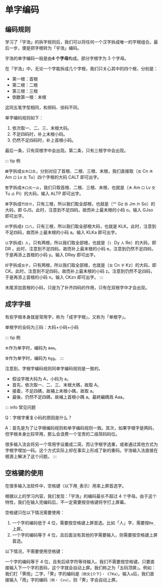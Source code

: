 <script setup>
import Chaifen from '@/chaifen/Chaifen.vue'
</script>

# 单字编码

## 编码规则

学习了「宇浩」的拆字规则后，我们可以将任何一个汉字拆成唯一的字根组合。最后一步，便是把字根转为「宇浩」编码。

宇浩的单字编码一般是由**4 个字母**构成。部分字根字为 3 个字母。

在「宇浩」中，无论一个字能拆成几个字根，我们只关心其中的四个根，分别是：

- 第一根：首根
- 第二根：二根
- 第三根：三根
- 倒数第一根：末根

这同五笔字型相同，和郑码、徐码不同。

单字编码规则如下：

1. 依次取一、二、三、末根大码。
2. 不足四码时，补上末根小码。
3. 仍然不足四码时，补上首根小码。

最后一条，只有双根字中会出现。第二条，只有三根字中会出现。

::: tip 例

`嫩`字拆成`女木口夂`，分别对应了首根、二根、三根、末根，我们直接取〔`女` Cn `木` Am `口` Lv `夂` Tu〕四个字根的大码 CALT 即可出字。
<Chaifen char='嫩' id='嫩' :parts='[3,1,3,3,4]' :colors='[1,2,3,2,4]' />

`整`字拆成`木口夂一止`，我们只取首根、二根、三根、末根，也就是〔`木` Am `口` Lv `攵` Tu `止` Pi〕的大码，输入 ALTP 即可出字。
<Chaifen char='整' id='整' :parts='[1,3,3,4,1,4]' :colors='[1,2,1,3,4,5]' />

`算`字拆成`竹目卄`，只有三根，所以我们取全部根，也就是〔`𥫗` Gz `目` Jm `廾` So〕的大码，即 GJS。此时，注意到不足四码，故而补上最末根的小码 o。输入 GJso 即可出字。
<Chaifen char='算' id='算' :parts='[6,5,3]' />

`织`字拆成`纟口八`，只有三根，所以我们取全部根大码，也就是 KLK。此时，注意到不足四码，故而补上最末根的小码 a。输入 KLKa 即可出字。
<Chaifen char='织' id='织' :parts='[3,3,2]' />

`认`字拆成`讠人`，只有两根，所以我们取全部根，也就是〔`讠` Dy `人` Re〕的大码，即 DR 。此时，注意到不足四码，故而补上最末根的小码 e。注意到仍然不足四码，于是再添上首根的小码 y。输入 DRey 即可出字。
<Chaifen char='认' id='认' :parts='[2,2]' />

`好`字拆成`女子`，只有两根，所以我们取全部根，也就是〔`女` Cn `子` Kz〕的大码，即 CK。此时，注意到不足四码，故而补上最末根的小码 z。注意到仍然不足四码，于是再添上首根的小码 n。输入 CKzn 即可出字。
<Chaifen char='好' id='好' :parts='[3,3]' />
:::

末尾添加首根的小码，只是为了补齐四码的作用，只有在双根字中才会出现。

## 成字字根

有些字根本身就是常用字，称为「成字字根」，又称为「单根字」。

单根字的全码为三码：大码+小码+小码

::: tip 例

`木`作为单字时，编码为 `Amm`。

`骨`作为单字时，编码为 `Rgg`。
:::

注意到，字根字编码规则同单字编码规则是一致的。

- 假设字根大码为 A，小码为 a。  
- 首先，依次取一、二、三、末根大碼，故取 A。  
- 接着，不足四碼，故補上末根小碼，故取 a。  
- 最後，仍然不足四碼，故補上首根小碼 a。最終編碼爲 Aaa。

::: info 常见问题

Q：字根字重复小码的原因是什么？  

A：首先是为了让字根编码规则和单字编码规则一致。其次，如果字根字是两码，但字根本身比较罕用，那么会浪费一个宝贵的二级简码码位。  

很多输入法会将另一个常用字设置成二简，而让字根字选重，或者通过其他方式为字根字增加一码。这个方式实际上却在事实上形成了新的重码。宇浩输入法直接在根源上解决了这个问题。
:::

## 空格键的使用

在很多输入法软件中，空格键（以下用`_`表示）用来上屏首选字。

根据以上的学习内容，我们发现：「宇浩」的编码最长不超过 4 个字母。由于这个特性，我们在输入完编码后，不一定需要按空格键将字打上屏幕。

空格键只在以下情况需要使用：

1. 一个字的编码低于 4 位，需要按空格键上屏首选。比如「人」字，需要按`Re_`上屏。
2. 一个字的编码等于 4 位，且后面没有其他的字需要输入，则需要按空格键上屏首选。

以下情况，不需要使用空格键：

一个字的编码等于 4 位，且有后续字符等待输入。我们不需要按空格键。只要直接输入下一个字的首码，这个字就会自动上屏。我们称之为「五码顶屏」。例如：我们打「霁雨」二字，「霁」字的编码是`〔雨文{介下}・ CTKa〕`。输入`a`后，我们直接输入「雨」字的编码`〔雨・ Cvv〕`，则「霁」字会自动上屏。
<div class="flex justify-left flex-wrap my-8">
<Chaifen char='霁' id='霁' :parts='[8,4,2]' />
<Chaifen char='雨' id='雨' :parts='[8]' />
</div>
